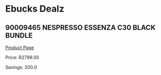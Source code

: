 
# Ebucks Dealz
## 90009465 NESPRESSO ESSENZA C30 BLACK BUNDLE
[Product Page](https://www.ebucks.com/web/shop/productSelected.do?prodId=1158954177&catId=1157555110)

Price: R2799.00

Savings: 200.0


	